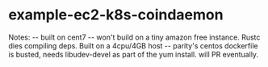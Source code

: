 # example-ec2-k8s-coindaemon

Notes:
-- built on cent7
-- won't build on a tiny amazon free instance. Rustc dies compiling deps. Built on a 4cpu/4GB host
-- parity's centos dockerfile is busted, needs libudev-devel as part of the yum install. will PR eventually.

